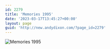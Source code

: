```yaml
---
id: 2279
title: 'Memories 1995'
date: '2023-03-17T13:45:27+00:00'
layout: page
guid: 'http://new.andydixon.com/?page_id=2279'
---
```


![Memories 1995](https://i0.wp.com/assets.g8x2.ldn.idrivee2-23.com/posters/Memories%201995%2001.jpg?w=1200&ssl=1 "Memories 1995")